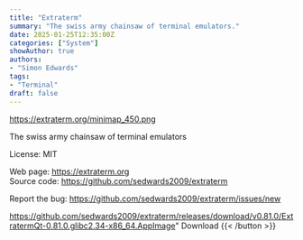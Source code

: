 ```yaml
---
title: "Extraterm"
summary: "The swiss army chainsaw of terminal emulators."
date: 2025-01-25T12:35:00Z
categories: ["System"]
showAuthor: true
authors:
- "Simon Edwards"
tags: 
- "Terminal"
draft: false
---
```


https://extraterm.org/minimap_450.png

The swiss army chainsaw of terminal emulators

License: MIT

Web page: <https://extraterm.org>  
Source code: <https://github.com/sedwards2009/extraterm>

Report the bug: <https://github.com/sedwards2009/extraterm/issues/new>  

https://github.com/sedwards2009/extraterm/releases/download/v0.81.0/ExtratermQt-0.81.0.glibc2.34-x86_64.AppImage" 
Download
{{< /button >}}